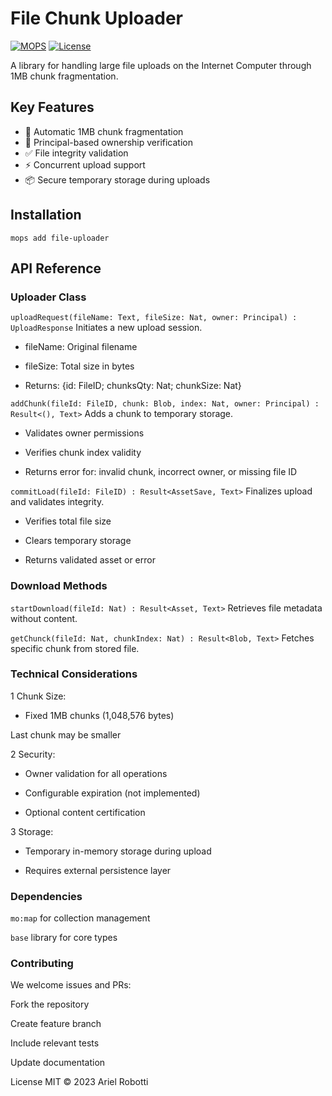# File Chunk Uploader 

[![MOPS](https://img.shields.io/badge/mops-v1.0.0-blue)](https://mops.one/file-uploader)
[![License](https://img.shields.io/badge/License-MIT-green)](LICENSE)

A library for handling large file uploads on the Internet Computer through 1MB chunk fragmentation.

## Key Features
- 🧩 Automatic 1MB chunk fragmentation
- 🔐 Principal-based ownership verification
- ✅ File integrity validation
- ⚡ Concurrent upload support
- 📦 Secure temporary storage during uploads

## Installation
```mops add file-uploader```

## API Reference
### Uploader Class
```uploadRequest(fileName: Text, fileSize: Nat, owner: Principal) : UploadResponse```
Initiates a new upload session.

* fileName: Original filename

* fileSize: Total size in bytes

* Returns: {id: FileID; chunksQty: Nat; chunkSize: Nat}

```addChunk(fileId: FileID, chunk: Blob, index: Nat, owner: Principal) : Result<(), Text>```
Adds a chunk to temporary storage.

* Validates owner permissions

* Verifies chunk index validity

* Returns error for: invalid chunk, incorrect owner, or missing file ID

```commitLoad(fileId: FileID) : Result<AssetSave, Text>```
Finalizes upload and validates integrity.

* Verifies total file size

* Clears temporary storage

* Returns validated asset or error

### Download Methods
```startDownload(fileId: Nat) : Result<Asset, Text>```
Retrieves file metadata without content.

```getChunck(fileId: Nat, chunkIndex: Nat) : Result<Blob, Text>```
Fetches specific chunk from stored file.

### Technical Considerations
1 Chunk Size:

* Fixed 1MB chunks (1,048,576 bytes)

Last chunk may be smaller

2 Security:

* Owner validation for all operations

* Configurable expiration (not implemented)

* Optional content certification

3 Storage:

* Temporary in-memory storage during upload

* Requires external persistence layer

### Dependencies
```mo:map``` for collection management

```base``` library for core types

### Contributing
We welcome issues and PRs:

Fork the repository

Create feature branch

Include relevant tests

Update documentation

License
MIT © 2023 Ariel Robotti
